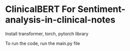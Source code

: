# ClinicalBERT For Sentiment-analysis-in-clinical-notes

Install transformer, torch, pytorch library

To run the code, run the main.py file
